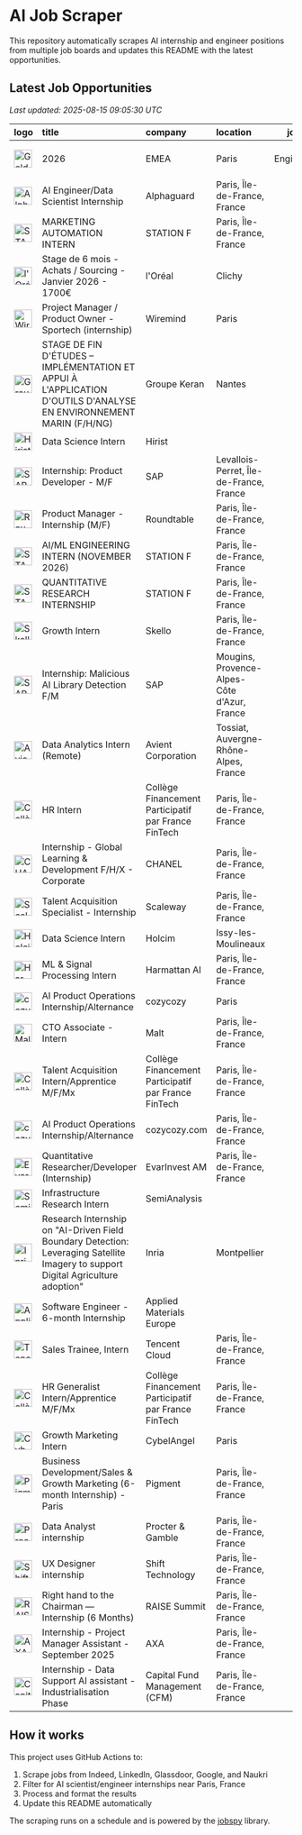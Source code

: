 # AI Job Scraper

This repository automatically scrapes AI internship and engineer positions from multiple job boards and updates this README with the latest opportunities.

## Latest Job Opportunities

*Last updated: 2025-08-15 09:05:30 UTC*

| logo                                                                                                                                                                           | title                                                                                                                             | company                                             | location                                    |   job_type | apply                                                                                                               |   age (d) |
|:-------------------------------------------------------------------------------------------------------------------------------------------------------------------------------|:----------------------------------------------------------------------------------------------------------------------------------|:----------------------------------------------------|:--------------------------------------------|-----------:|:--------------------------------------------------------------------------------------------------------------------|----------:|
| <img src="https://logo.clearbit.com/goldmansachs.com" width="32" height="32" alt="Goldman Sachs logo">                                                                         | 2026 | EMEA | Paris | Engineering | Seasonal/Off Cycle Internship                                                                 | Goldman Sachs                                       | Paris                                       |        nan | [![Apply](https://img.shields.io/badge/Apply-brightgreen)](https://www.glassdoor.fr/job-listing/j?jl=1009844441920) |         0 |
| <img src="https://logo.clearbit.com/alphaguard.com" width="32" height="32" alt="Alphaguard logo">                                                                              | AI Engineer/Data Scientist Internship                                                                                             | Alphaguard                                          | Paris, Île-de-France, France                |        nan | [![Apply](https://img.shields.io/badge/Apply-brightgreen)](https://www.linkedin.com/jobs/view/4286648093)           |         0 |
| <img src="https://logo.clearbit.com/stationf.com" width="32" height="32" alt="STATION F logo">                                                                                 | MARKETING AUTOMATION INTERN                                                                                                       | STATION F                                           | Paris, Île-de-France, France                |        nan | [![Apply](https://img.shields.io/badge/Apply-brightgreen)](https://www.linkedin.com/jobs/view/4286185627)           |         0 |
| <img src="https://logo.clearbit.com/loréal.com" width="32" height="32" alt="l'Oréal logo">                                                                                     | Stage de 6 mois - Achats / Sourcing - Janvier 2026 - 1700€                                                                        | l'Oréal                                             | Clichy                                      |        nan | [![Apply](https://img.shields.io/badge/Apply-brightgreen)](https://www.glassdoor.fr/job-listing/j?jl=1009843841795) |         0 |
| <img src="https://logo.clearbit.com/wiremind.com" width="32" height="32" alt="Wiremind logo">                                                                                  | Project Manager / Product Owner - Sportech (internship)                                                                           | Wiremind                                            | Paris                                       |        nan | [![Apply](https://img.shields.io/badge/Apply-brightgreen)](https://www.glassdoor.fr/job-listing/j?jl=1009842557447) |         2 |
| <img src="https://logo.clearbit.com/groupekeran.com" width="32" height="32" alt="Groupe Keran logo">                                                                           | STAGE DE FIN D'ÉTUDES – IMPLÉMENTATION ET APPUI À L'APPLICATION D'OUTILS D'ANALYSE EN ENVIRONNEMENT MARIN (F/H/NG)                | Groupe Keran                                        | Nantes                                      |        nan | [![Apply](https://img.shields.io/badge/Apply-brightgreen)](https://www.glassdoor.fr/job-listing/j?jl=1009841203453) |         3 |
| <img src="https://logo.clearbit.com/hirist.com" width="32" height="32" alt="Hirist logo">                                                                                      | Data Science Intern                                                                                                               | Hirist                                              |                                             |        nan | [![Apply](https://img.shields.io/badge/Apply-brightgreen)](https://www.linkedin.com/jobs/view/4281245390)           |         3 |
| <img src="https://logo.clearbit.com/sap.com" width="32" height="32" alt="SAP logo">                                                                                            | Internship: Product Developer - M/F                                                                                               | SAP                                                 | Levallois-Perret, Île-de-France, France     |        nan | [![Apply](https://img.shields.io/badge/Apply-brightgreen)](https://www.linkedin.com/jobs/view/4283928456)           |         3 |
| <img src="https://logo.clearbit.com/roundtable.com" width="32" height="32" alt="Roundtable logo">                                                                              | Product Manager - Internship (M/F)                                                                                                | Roundtable                                          | Paris, Île-de-France, France                |        nan | [![Apply](https://img.shields.io/badge/Apply-brightgreen)](https://www.linkedin.com/jobs/view/4283437874)           |         4 |
| <img src="https://logo.clearbit.com/stationf.com" width="32" height="32" alt="STATION F logo">                                                                                 | AI/ML ENGINEERING INTERN (NOVEMBER 2026)                                                                                          | STATION F                                           | Paris, Île-de-France, France                |        nan | [![Apply](https://img.shields.io/badge/Apply-brightgreen)](https://www.linkedin.com/jobs/view/4282452192)           |         5 |
| <img src="https://logo.clearbit.com/stationf.com" width="32" height="32" alt="STATION F logo">                                                                                 | QUANTITATIVE RESEARCH INTERNSHIP                                                                                                  | STATION F                                           | Paris, Île-de-France, France                |        nan | [![Apply](https://img.shields.io/badge/Apply-brightgreen)](https://www.linkedin.com/jobs/view/4282085462)           |         5 |
| <img src="https://logo.clearbit.com/skello.com" width="32" height="32" alt="Skello logo">                                                                                      | Growth Intern                                                                                                                     | Skello                                              | Paris, Île-de-France, France                |        nan | [![Apply](https://img.shields.io/badge/Apply-brightgreen)](https://www.linkedin.com/jobs/view/4229005235)           |         5 |
| <img src="https://logo.clearbit.com/sap.com" width="32" height="32" alt="SAP logo">                                                                                            | Internship: Malicious AI Library Detection F/M                                                                                    | SAP                                                 | Mougins, Provence-Alpes-Côte d'Azur, France |        nan | [![Apply](https://img.shields.io/badge/Apply-brightgreen)](https://www.linkedin.com/jobs/view/4256529954)           |         7 |
| <img src="https://logo.clearbit.com/avient.com" width="32" height="32" alt="Avient Corporation logo">                                                                          | Data Analytics Intern (Remote)                                                                                                    | Avient Corporation                                  | Tossiat, Auvergne-Rhône-Alpes, France       |        nan | [![Apply](https://img.shields.io/badge/Apply-brightgreen)](https://www.linkedin.com/jobs/view/4027800272)           |         7 |
| <img src="https://logo.clearbit.com/collègefinancementparticipatifparfrancefintech.com" width="32" height="32" alt="Collège Financement Participatif par France FinTech logo"> | HR Intern                                                                                                                         | Collège Financement Participatif par France FinTech | Paris, Île-de-France, France                |        nan | [![Apply](https://img.shields.io/badge/Apply-brightgreen)](https://www.linkedin.com/jobs/view/4282316920)           |         7 |
| <img src="https://logo.clearbit.com/chanel.com" width="32" height="32" alt="CHANEL logo">                                                                                      | Internship - Global Learning & Development F/H/X - Corporate                                                                      | CHANEL                                              | Paris, Île-de-France, France                |        nan | [![Apply](https://img.shields.io/badge/Apply-brightgreen)](https://www.linkedin.com/jobs/view/3904542442)           |         7 |
| <img src="https://logo.clearbit.com/scaleway.com" width="32" height="32" alt="Scaleway logo">                                                                                  | Talent Acquisition Specialist - Internship                                                                                        | Scaleway                                            | Paris, Île-de-France, France                |        nan | [![Apply](https://img.shields.io/badge/Apply-brightgreen)](https://www.linkedin.com/jobs/view/4265998422)           |         8 |
| <img src="https://logo.clearbit.com/holcim.com" width="32" height="32" alt="Holcim logo">                                                                                      | Data Science Intern                                                                                                               | Holcim                                              | Issy-les-Moulineaux                         |        nan | [![Apply](https://img.shields.io/badge/Apply-brightgreen)](https://www.glassdoor.fr/job-listing/j?jl=1009836403218) |         8 |
| <img src="https://logo.clearbit.com/harmattanai.com" width="32" height="32" alt="Harmattan AI logo">                                                                           | ML & Signal Processing Intern                                                                                                     | Harmattan AI                                        | Paris, Île-de-France, France                |        nan | [![Apply](https://img.shields.io/badge/Apply-brightgreen)](https://www.linkedin.com/jobs/view/4194464797)           |        10 |
| <img src="https://logo.clearbit.com/cozycozy.com" width="32" height="32" alt="cozycozy logo">                                                                                  | AI Product Operations Internship/Alternance                                                                                       | cozycozy                                            | Paris                                       |        nan | [![Apply](https://img.shields.io/badge/Apply-brightgreen)](https://www.glassdoor.fr/job-listing/j?jl=1009833805301) |        10 |
| <img src="https://logo.clearbit.com/malt.com" width="32" height="32" alt="Malt logo">                                                                                          | CTO Associate - Intern                                                                                                            | Malt                                                | Paris, Île-de-France, France                |        nan | [![Apply](https://img.shields.io/badge/Apply-brightgreen)](https://www.linkedin.com/jobs/view/4225898853)           |        10 |
| <img src="https://logo.clearbit.com/collègefinancementparticipatifparfrancefintech.com" width="32" height="32" alt="Collège Financement Participatif par France FinTech logo"> | Talent Acquisition Intern/Apprentice M/F/Mx                                                                                       | Collège Financement Participatif par France FinTech | Paris, Île-de-France, France                |        nan | [![Apply](https://img.shields.io/badge/Apply-brightgreen)](https://www.linkedin.com/jobs/view/4280143082)           |        10 |
| <img src="https://logo.clearbit.com/cozycozycom.com" width="32" height="32" alt="cozycozy.com logo">                                                                           | AI Product Operations Internship/Alternance                                                                                       | cozycozy.com                                        | Paris, Île-de-France, France                |        nan | [![Apply](https://img.shields.io/badge/Apply-brightgreen)](https://www.linkedin.com/jobs/view/4279630281)           |        11 |
| <img src="https://logo.clearbit.com/evarinvestam.com" width="32" height="32" alt="EvarInvest AM logo">                                                                         | Quantitative Researcher/Developer (Internship)                                                                                    | EvarInvest AM                                       | Paris, Île-de-France, France                |        nan | [![Apply](https://img.shields.io/badge/Apply-brightgreen)](https://www.linkedin.com/jobs/view/4279593584)           |        11 |
| <img src="https://logo.clearbit.com/semianalysis.com" width="32" height="32" alt="SemiAnalysis logo">                                                                          | Infrastructure Research Intern                                                                                                    | SemiAnalysis                                        |                                             |        nan | [![Apply](https://img.shields.io/badge/Apply-brightgreen)](https://www.linkedin.com/jobs/view/4279751737)           |        11 |
| <img src="https://logo.clearbit.com/inria.com" width="32" height="32" alt="Inria logo">                                                                                        | Research Internship on "AI-Driven Field Boundary Detection: Leveraging Satellite Imagery to support Digital Agriculture adoption" | Inria                                               | Montpellier                                 |        nan | [![Apply](https://img.shields.io/badge/Apply-brightgreen)](https://www.glassdoor.fr/job-listing/j?jl=1009829167989) |        14 |
| <img src="https://logo.clearbit.com/appliedmaterialseurope.com" width="32" height="32" alt="Applied Materials Europe logo">                                                    | Software Engineer - 6-month Internship                                                                                            | Applied Materials Europe                            |                                             |        nan | [![Apply](https://img.shields.io/badge/Apply-brightgreen)](https://www.linkedin.com/jobs/view/4267817435)           |        15 |
| <img src="https://logo.clearbit.com/tencentcloud.com" width="32" height="32" alt="Tencent Cloud logo">                                                                         | Sales Trainee, Intern                                                                                                             | Tencent Cloud                                       | Paris, Île-de-France, France                |        nan | [![Apply](https://img.shields.io/badge/Apply-brightgreen)](https://www.linkedin.com/jobs/view/4274300948)           |        16 |
| <img src="https://logo.clearbit.com/collègefinancementparticipatifparfrancefintech.com" width="32" height="32" alt="Collège Financement Participatif par France FinTech logo"> | HR Generalist Intern/Apprentice M/F/Mx                                                                                            | Collège Financement Participatif par France FinTech | Paris, Île-de-France, France                |        nan | [![Apply](https://img.shields.io/badge/Apply-brightgreen)](https://www.linkedin.com/jobs/view/4278381924)           |        16 |
| <img src="https://logo.clearbit.com/cybelangel.com" width="32" height="32" alt="CybelAngel logo">                                                                              | Growth Marketing Intern                                                                                                           | CybelAngel                                          | Paris                                       |        nan | [![Apply](https://img.shields.io/badge/Apply-brightgreen)](https://www.glassdoor.fr/job-listing/j?jl=1009821149888) |        22 |
| <img src="https://logo.clearbit.com/pigment.com" width="32" height="32" alt="Pigment logo">                                                                                    | Business Development/Sales & Growth Marketing (6-month Internship) - Paris                                                        | Pigment                                             | Paris, Île-de-France, France                |        nan | [![Apply](https://img.shields.io/badge/Apply-brightgreen)](https://www.linkedin.com/jobs/view/4275184909)           |        23 |
| <img src="https://logo.clearbit.com/proctergamble.com" width="32" height="32" alt="Procter & Gamble logo">                                                                     | Data Analyst internship                                                                                                           | Procter & Gamble                                    | Paris, Île-de-France, France                |        nan | [![Apply](https://img.shields.io/badge/Apply-brightgreen)](https://www.linkedin.com/jobs/view/4271497654)           |        24 |
| <img src="https://logo.clearbit.com/shifttechnology.com" width="32" height="32" alt="Shift Technology logo">                                                                   | UX Designer internship                                                                                                            | Shift Technology                                    | Paris, Île-de-France, France                |        nan | [![Apply](https://img.shields.io/badge/Apply-brightgreen)](https://www.linkedin.com/jobs/view/4267819165)           |        25 |
| <img src="https://logo.clearbit.com/raisesummit.com" width="32" height="32" alt="RAISE Summit logo">                                                                           | Right hand to the Chairman — Internship (6 Months)                                                                                | RAISE Summit                                        | Paris, Île-de-France, France                |        nan | [![Apply](https://img.shields.io/badge/Apply-brightgreen)](https://www.linkedin.com/jobs/view/4268351055)           |        25 |
| <img src="https://logo.clearbit.com/axa.com" width="32" height="32" alt="AXA logo">                                                                                            | Internship - Project Manager Assistant - September 2025                                                                           | AXA                                                 | Paris, Île-de-France, France                |        nan | [![Apply](https://img.shields.io/badge/Apply-brightgreen)](https://www.linkedin.com/jobs/view/4252577989)           |        25 |
| <img src="https://logo.clearbit.com/capitalfundmanagementcfm.com" width="32" height="32" alt="Capital Fund Management (CFM) logo">                                             | Internship - Data Support AI assistant - Industrialisation Phase                                                                  | Capital Fund Management (CFM)                       | Paris, Île-de-France, France                |        nan | [![Apply](https://img.shields.io/badge/Apply-brightgreen)](https://www.linkedin.com/jobs/view/4268283111)           |        29 |

## How it works

This project uses GitHub Actions to:
1. Scrape jobs from Indeed, LinkedIn, Glassdoor, Google, and Naukri
2. Filter for AI scientist/engineer internships near Paris, France  
3. Process and format the results
4. Update this README automatically

The scraping runs on a schedule and is powered by the [jobspy](https://github.com/Bunsly/JobSpy) library.
